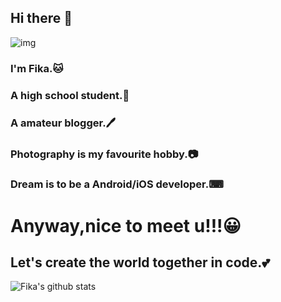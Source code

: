## Hi there 👋
![img](https://img1.imgtp.com/2022/10/16/IPDBRkN6.jpg)
### I'm Fika.🐱
### A high school student.📕
### A amateur blogger.🖊
### Photography is my favourite hobby.📷
### Dream is to be a Android/iOS developer.⌨
# Anyway,nice to meet u!!!😀
## Let's create the world together in code.💕

![Fika's github stats](https://github-readme-stats.vercel.app/api?username=FikaNeko&theme=gruvbox)

<!--
**FikaNeko/FikaNeko** is a ✨ _special_ ✨ repository because its `README.md` (this file) appears on your GitHub profile.

Here are some ideas to get you started:

- 🔭 I’m currently working on ...
- 🌱 I’m currently learning ...
- 👯 I’m looking to collaborate on ...
- 🤔 I’m looking for help with ...
- 💬 Ask me about ...
- 📫 How to reach me: ...
- 😄 Pronouns: ...
- ⚡ Fun fact: ...
-->
